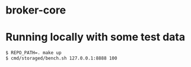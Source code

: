 # broker-core

# Running locally with some test data

```bash
$ REPO_PATH=. make up
$ cmd/storaged/bench.sh 127.0.0.1:8888 100
```